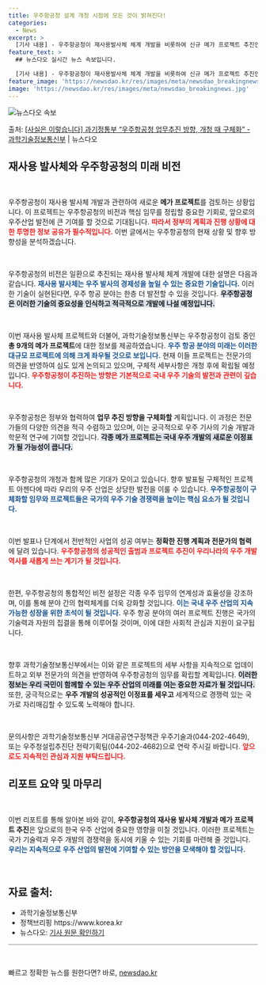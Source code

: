 ```yaml
---
title: 우주항공청 설계 개청 시점에 모든 것이 밝혀진다!
categories:
  - News
excerpt: >
  [기사 내용] - 우주항공청이 재사용발사체 체계 개발을 비롯하여 신규 메가 프로젝트 추진안을 검토하고 있으며…
feature_text: >
  ## 뉴스다오 실시간 뉴스 속보입니다.

  [기사 내용] - 우주항공청이 재사용발사체 체계 개발을 비롯하여 신규 메가 프로젝트 추진안을 검토하고 있으며…
feature_image: 'https://newsdao.kr/res/images/meta/newsdao_breakingnews.jpg'
image: 'https://newsdao.kr/res/images/meta/newsdao_breakingnews.jpg'
---
```


![뉴스다오 속보](https://newsdao.kr/res/images/meta/newsdao_breakingnews.jpg)

<p>출처: <a href="https://newsdao.kr/3593" rel="dofollow">[사실은 이렇습니다] 과기정통부 “우주항공청 업무추진 방향, 개청 때 구체화” - 과학기술정보통신부</a> | 뉴스다오</p>

<h2 data-ke-size="size26">재사용 발사체와 우주항공청의 미래 비전</h2>

<p data-ke-size="size16">&nbsp;</p>

우주항공청이 재사용 발사체 개발과 관련하여 새로운 <b>메가 프로젝트</b>를 검토하는 상황입니다. 이 프로젝트는 우주항공청의 비전과 핵심 임무를 정립할 중요한 기회로, 앞으로의 우주산업 발전에 큰 기여를 할 것으로 기대됩니다. <b><span style="color: #ee2323;">따라서 정부의 계획과 진행 상황에 대한 투명한 정보 공유가 필수적입니다.</span></b> 이번 글에서는 우주항공청의 현재 상황 및 향후 방향성을 분석하겠습니다.

<p data-ke-size="size16">&nbsp;</p>

우주항공청의 비전은 일환으로 추진되는 재사용 발사체 체계 개발에 대한 설명은 다음과 같습니다. <b><span style="color: #1a5490;">재사용 발사체는 우주 발사의 경제성을 높일 수 있는 중요한 기술입니다.</span></b> 이러한 기술이 실현된다면, 우주 항공 분야는 한층 더 발전할 수 있을 것입니다. <b><span style="background-color: #21538527;">우주항공청은 이러한 기술의 중요성을 인식하고 적극적으로 개발에 나설 예정입니다.</span></b>

<p data-ke-size="size16">&nbsp;</p>

이번 재사용 발사체 프로젝트와 더불어, 과학기술정보통신부는 우주항공청이 검토 중인 <b>총 9개의 메가 프로젝트</b>에 대한 정보를 제공하였습니다. <b><span style="color: #1a5490;">우주 항공 분야의 미래는 이러한 대규모 프로젝트에 의해 크게 좌우될 것으로 보입니다.</span></b> 현재 이들 프로젝트는 전문가의 의견을 반영하여 심도 있게 논의되고 있으며, 구체적 세부사항은 개청 후에 확립될 예정입니다. <b><span style="color: #ee2323;">우주항공청이 추진하는 방향은 기본적으로 국내 우주 기술의 발전과 관련이 깊습니다.</span></b>

<p data-ke-size="size16">&nbsp;</p>

우주항공청은 정부와 협력하여 <b>업무 추진 방향을 구체화할</b> 계획입니다. 이 과정은 전문가들의 다양한 의견을 적극 수렴하고 있으며, 이는 궁극적으로 우주 기사의 기술 개발과 학문적 연구에 기여할 것입니다. <b><span style="background-color: #21538527;">각종 메가 프로젝트는 국내 우주 개발의 새로운 이정표가 될 가능성이 큽니다.</span></b>

<p data-ke-size="size16">&nbsp;</p>

우주항공청의 개청과 함께 많은 기대가 모이고 있습니다. 향후 발표될 구체적인 프로젝트 아젠다에 따라 우리의 우주 산업은 상당한 발전을 이룰 수 있습니다. <b><span style="color: #1a5490;">우주항공청이 구체화할 임무와 프로젝트들은 국가의 우주 기술 경쟁력을 높이는 핵심 요소가 될 것입니다.</span></b>

<p data-ke-size="size16">&nbsp;</p>

이번 발표나 단계에서 전반적인 사업의 성공 여부는 <b>정확한 진행 계획과 전문가의 협력</b>에 달려 있습니다. <b><span style="color: #ee2323;">우주항공청의 성공적인 출범과 프로젝트 추진이 우리나라의 우주 개발 역사를 새롭게 쓰는 계기가 될 것입니다.</span></b>

<p data-ke-size="size16">&nbsp;</p>

한편, 우주항공청의 통합적인 비전 설정은 각종 우주 임무의 연계성과 효율성을 강조하며, 이를 통해 분야 간의 협력체계를 더욱 강화할 것입니다. <b><span style="color: #1a5490;">이는 국내 우주 산업의 지속 가능한 성장을 위한 초석이 될 것입니다.</span></b> 우주 항공 분야의 여러 프로젝트 진행은 국가의 기술력과 자원의 집결을 통해 이루어질 것이며, 이에 대한 사회적 관심과 지원이 요구됩니다. 

<p data-ke-size="size16">&nbsp;</p>

향후 과학기술정보통신부에서는 이와 같은 프로젝트의 세부 사항을 지속적으로 업데이트하고 외부 전문가의 의견을 반영하여 우주항공청의 임무를 확립할 계획입니다. <b><span style="background-color: #21538527;">이러한 정보는 우리 국민이 함께할 수 있는 우주 산업의 미래를 여는 중요한 자료가 될 것입니다.</span></b> 또한, 궁극적으로는 <b>우주 개발의 성공적인 이정표를 세우고</b> 세계적으로 경쟁력 있는 국가로 자리매김할 수 있도록 노력해야 합니다.

<p data-ke-size="size16">&nbsp;</p>

문의사항은 과학기술정보통신부 거대공공연구정책관 우주기술과(044-202-4649), 또는 우주청설립추진단 전략기획팀(044-202-4682)으로 연락 주시길 바랍니다. <b><span style="color: #ee2323;">앞으로도 지속적인 관심과 지원 부탁드립니다.</span></b> 

<h2 data-ke-size="size26">리포트 요약 및 마무리</h2>

<p data-ke-size="size16">&nbsp;</p>

이번 리포트를 통해 알아본 바와 같이, <b>우주항공청의 재사용 발사체 개발과 메가 프로젝트 추진</b>은 앞으로의 한국 우주 산업에 중요한 영향을 미칠 것입니다. 이러한 프로젝트는 국가 기술력과 우주 개발의 경쟁력을 동시에 키울 수 있는 기회를 마련해 줄 것입니다. <b><span style="color: #1a5490;">우리는 지속적으로 우주 산업의 발전에 기여할 수 있는 방안을 모색해야 할 것입니다.</span></b> 

<p data-ke-size="size16">&nbsp;</p>

<h2>자료 출처:</h2>
<ul>
<li>과학기술정보통신부</li>
<li>정책브리핑 https://www.korea.kr</li>
<li>뉴스다오: <a href="https://newsdao.kr/3593">기사 원문 확인하기</a></li>
</ul>

<hr style="height: 2px; border: none; background: #c0c0c0;">

<p data-ke-size="size16">&nbsp;</p> 

빠르고 정확한 뉴스를 원한다면? 바로, <a href="https://newsdao.kr" rel="dofollow">newsdao.kr</a>


